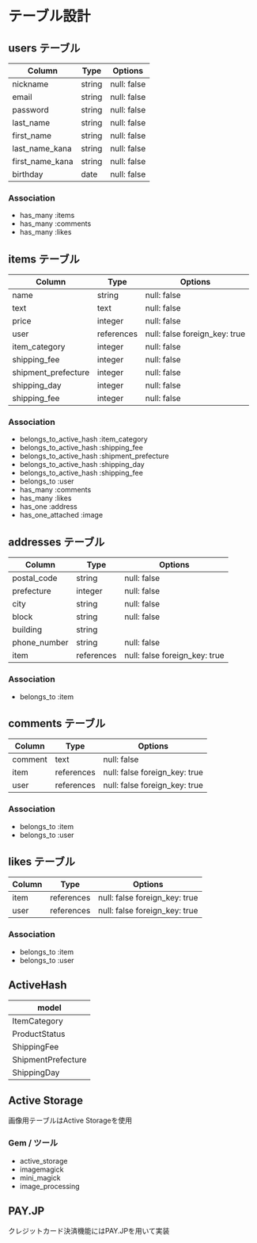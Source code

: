 # テーブル設計

## users テーブル

| Column          | Type   | Options     |
| --------------- | ------ | ----------- |
| nickname        | string | null: false |
| email           | string | null: false |
| password        | string | null: false |
| last_name       | string | null: false |
| first_name      | string | null: false |
| last_name_kana  | string | null: false |
| first_name_kana | string | null: false |
| birthday        | date   | null: false |

### Association

- has_many :items
- has_many :comments
- has_many :likes


## items テーブル

| Column              | Type       | Options                       |
| ------------------- | ---------- | ----------------------------- |
| name                | string     | null: false                   |
| text                | text       | null: false                   |
| price               | integer    | null: false                   |
| user                | references | null: false foreign_key: true |
| item_category       | integer    | null: false                   |
| shipping_fee        | integer    | null: false                   |
| shipment_prefecture | integer    | null: false                   |
| shipping_day        | integer    | null: false                   |
| shipping_fee        | integer    | null: false                   |

### Association

- belongs_to_active_hash :item_category
- belongs_to_active_hash :shipping_fee
- belongs_to_active_hash :shipment_prefecture
- belongs_to_active_hash :shipping_day
- belongs_to_active_hash :shipping_fee
- belongs_to             :user
- has_many               :comments
- has_many               :likes
- has_one                :address
- has_one_attached       :image


## addresses テーブル

| Column       | Type       | Options                       |
| ------------ | ---------- | ----------------------------- |
| postal_code  | string     | null: false                   |
| prefecture   | integer    | null: false                   |
| city         | string     | null: false                   |
| block        | string     | null: false                   |
| building     | string     |                               |
| phone_number | string     | null: false                   |
| item         | references | null: false foreign_key: true |

### Association

- belongs_to :item


## comments テーブル

| Column  | Type       | Options                       |
| ------- | ---------- | ----------------------------- |
| comment | text       | null: false                   |
| item    | references | null: false foreign_key: true |
| user    | references | null: false foreign_key: true |

### Association

- belongs_to :item
- belongs_to :user

## likes テーブル

| Column    | Type       | Options                       |
| --------- | ---------- | ----------------------------- |
| item      | references | null: false foreign_key: true |
| user      | references | null: false foreign_key: true |

### Association

- belongs_to :item
- belongs_to :user

## ActiveHash 

| model              |
| ------------------ |
| ItemCategory       |
| ProductStatus      |
| ShippingFee        |
| ShipmentPrefecture |
| ShippingDay        |

## Active Storage 
画像用テーブルはActive Storageを使用

### Gem / ツール
- active_storage
- imagemagick
- mini_magick
- image_processing

## PAY.JP
クレジットカード決済機能にはPAY.JPを用いて実装
